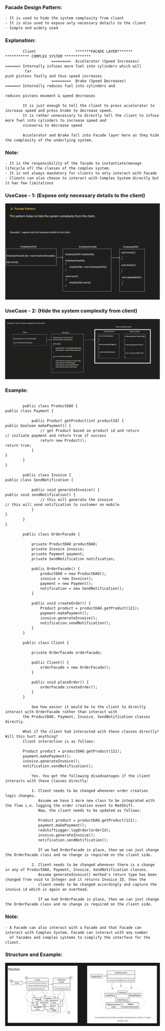 ### Facade Design Pattern:
    - It is used to hide the system complexity from client
    - It is also used to expose only necessary details to the client
    - Simple and widely used

### Explanation:
```text
        Client                  *******FACADE LAYER*******              *********** COMPLEX SYSTEM ************
                     ========>  Accelerator (Speed Increases)   ======> Internally infuses more fuel into cylinders which will
         Car                                                            push pistons fastly and thus speed increases
                     ========>  Brake (Speed Decreases)         ======> Internally reduces fuel into cylinders and 
                                                                         reduces pistons movment & speed decreases
         
        It is just enough to tell the client to press accelerator to increase speed and press brake to decrease speed.
        It is rather unnecessary to directly tell the client to infuse more fuel into cylinders to increase speed and
        viceversa to decrease speed
        
        Accelerator and Brake fall into Facade layer here as they hide the complexity of the underlying system. 
```

### Note:
    - It is the responsibility of the facade to instantiate(manage lifecycle of) the classes of the complex system.
    - It is not always mandatory for clients to only interact with Facade
    - Clients can also choose to interact with Complex System directly but it has few limitations

### UseCase - 1: (Expose only necessary details to the client)
![alt text](facade_1.png "Facade Example-1")

### UseCase - 2: (Hide the system complexity from client)
![alt text](facade_2.png "Facade Example - 2")

### Example:
```text
        
        public class ProductDAO {                                               public class Payment {
            
            public Product getProduct(int productId) {                              public boolean makePayment() {
                // get Product based on product id and return                           // initiate payment and return true if success
                return new Product();                                                   return true;
            }                                                                        }
        }                                                                        }
    
        public class Invoice {                                                   public class SendNotification {
            
            public void generateInvoice() {                                           public void sendNotification() {
                // this will generate the invoice                                           // this will send notification to customer on mobile
            }                                                                         }
        }                                                                        }                                                  
        
        public class OrderFacade {
            
            private ProductDAO productDAO;
            private Invoice invoice;
            private Payment payment;
            private SendNotification notification;
            
            public OrderFacade() {
                productDAO = new ProductDAO();
                invoice = new Invoice();
                payment = new Payment();
                notification = new SendNotification();
            }
            
            public void createOrder() {
                Product product = productDAO.getProduct(121);
                payment.makePayment();
                invoice.generateInvoice();
                notification.sendNotification();
            }
        }
        
        public class Client {
            
            private OrderFacade orderFacade;
            
            public Client() {
                orderFacade = new OrderFacade();
            }
            
            public void placeOrder() {
                orderFacade.createOrder();
            }
        }
        
            See how easier it would be to the client to directly interact with OrderFacade rather than interact with
        the ProductDAO, Payment, Invoice, SendNotification classes directly. 
        
        What if the client had interacted with these classes directly? Will this hurt anything?
        Client interaction is as follows:
        
        Product product = productDAO.getProduct(121);
        payment.makePayment();
        invoice.generateInvoice();
        notification.sendNotification();
        
            Yes. You get the following disadvantages if the client interacts with these classes directly:
            
            1. Client needs to be changed whenever order creation logic changes. 
               Assume we have 1 more new class to be integrated with the flow i.e. logging the order creation event to RedShift.
               Now, the client needs to be updated as follows:
               
               Product product = productDAO.getProduct(121);
               payment.makePayment();
               redshiftLogger.logOrder(orderId);
               invoice.generateInvoice();
               notification.sendNotification();
               
               If we had OrderFacade in place, then we can just change the OrderFacade class and no change is required on the client side.
            
            2. Client needs to be changed whenever there is a change in any of ProductDAO, Payment, Invoice, SendNotification classes.
               Assume generateInvoice() method's return type has been changed from void to Integer and it returns Invoice ID, then the
               client needs to be changed accordingly and capture the invoice id which is again an overhead.
               
               If we had OrderFacade in place, then we can just change the OrderFacade class and no change is required on the client side.
```

### Note:
    - A Facade can also interact with a Facade and that Facade can interact with Complex System. Facade can interact with any number
      of facades and complex systems to simplify the interface for the client.

### Structure and Example:
![alt text](facade.png "Facade")